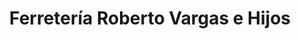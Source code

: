 ---
title: "Ferretería Roberto Vargas e Hijos"
url: /atenas/ferreteria-roberto-vargas-e-hijos/
shop: hágalo usted mismo
---